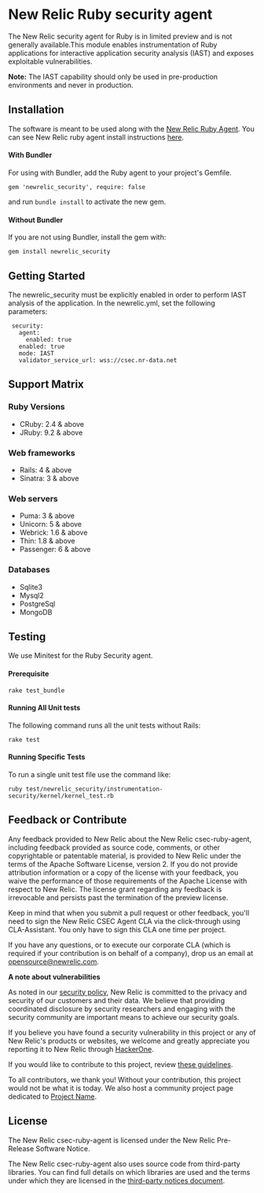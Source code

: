 # New Relic Ruby security agent

The New Relic security agent for Ruby is in limited preview and is not generally available.This module enables instrumentation of Ruby applications for interactive application security analysis (IAST) and exposes exploitable vulnerabilities. 

**Note:** The IAST capability should only be used in pre-production environments and never in production. 

## Installation

The software is meant to be used along with the [New Relic Ruby Agent](https://github.com/newrelic/newrelic-ruby-agent). You can see New Relic ruby agent install instructions [here](https://github.com/newrelic/newrelic-ruby-agent#installing-and-using).

#### With Bundler
For using with Bundler, add the Ruby agent to your project's Gemfile.

```
gem 'newrelic_security', require: false
```

and run `bundle install` to activate the new gem.

#### Without Bundler
If you are not using Bundler, install the gem with:

```
gem install newrelic_security
```

## Getting Started
The newrelic_security must be explicitly enabled in order to perform IAST analysis of the application. In the newrelic.yml, set the following parameters:

```
 security:
   agent:
     enabled: true
   enabled: true
   mode: IAST
   validator_service_url: wss://csec.nr-data.net
```

## Support Matrix
### Ruby Versions
- CRuby: 2.4 & above
- JRuby: 9.2 & above
### Web frameworks
- Rails: 4 & above
- Sinatra: 3 & above
### Web servers
- Puma: 3 & above
- Unicorn: 5 & above
- Webrick: 1.6 & above
- Thin: 1.8 & above
- Passenger: 6 & above
### Databases
- Sqlite3
- Mysql2
- PostgreSql
- MongoDB

## Testing
We use Minitest for the Ruby Security agent.
#### Prerequisite
```
rake test_bundle
```
#### Running All Unit tests
The following command runs all the unit tests without Rails:
```
rake test
```
#### Running Specific Tests
To run a single unit test file use the command like:
```
ruby test/newrelic_security/instrumentation-security/kernel/kernel_test.rb
```

## Feedback or Contribute

Any feedback provided to New Relic about the New Relic csec-ruby-agent, including feedback provided as source code, comments, or other copyrightable or patentable material, is provided to New Relic under the terms of the Apache Software License, version 2. If you do not provide attribution information or a copy of the license with your feedback, you waive the performance of those requirements of the Apache License with respect to New Relic. The license grant regarding any feedback is irrevocable and persists past the termination of the preview license.

Keep in mind that when you submit a pull request or other feedback, you'll need to sign the New Relic CSEC Agent CLA via the click-through using CLA-Assistant. You only have to sign this CLA one time per project.

If you have any questions, or to execute our corporate CLA (which is required if your contribution is on behalf of a company), drop us an email at opensource@newrelic.com.

**A note about vulnerabilities**

As noted in our [security policy](../../security/policy), New Relic is committed to the privacy and security of our customers and their data. We believe that providing coordinated disclosure by security researchers and engaging with the security community are important means to achieve our security goals.

If you believe you have found a security vulnerability in this project or any of New Relic's products or websites, we welcome and greatly appreciate you reporting it to New Relic through [HackerOne](https://hackerone.com/newrelic).

If you would like to contribute to this project, review [these guidelines](./CONTRIBUTING.md).

To all contributors, we thank you!  Without your contribution, this project would not be what it is today.  We also host a community project page dedicated to [Project Name](<LINK TO https://opensource.newrelic.com/projects/... PAGE>).

## License
The New Relic csec-ruby-agent is licensed under the New Relic Pre-Release Software Notice.

The New Relic csec-ruby-agent also uses source code from third-party libraries. You can find full details on which libraries are used and the terms under which they are licensed in the [third-party notices document](./THIRD_PARTY_NOTICES.md).
